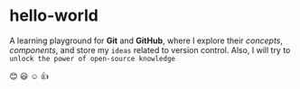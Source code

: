 # hello-world
A learning playground for **Git** and **GitHub**, where I explore their *concepts*, *components*, and store my `ideas` related to version control. Also, I will try to `unlock the power of open-source knowledge`

:blush: :smiley: :relaxed: :thumbsup:
